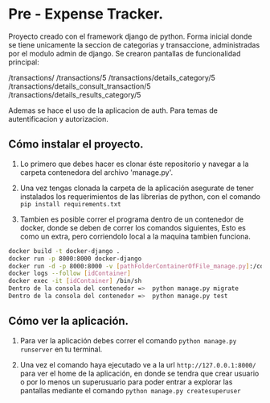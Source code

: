 # Pre - Expense Tracker.
Proyecto creado con el framework django de python. 
Forma inicial donde se tiene unicamente la seccion de categorias y transaccione, administradas por el modulo admin de django.
Se crearon pantallas de funcionalidad principal:

/transactions/
/transactions/5
/transactions/details_category/5
/transactions/details_consult_transaction/5
/transactions/details_results_category/5

Ademas se hace el uso de la aplicacion de auth. Para temas de autentificacion y autorizacion.

## Cómo instalar el proyecto.
1. Lo primero que debes hacer es clonar éste repositorio y navegar a la carpeta contenedora del archivo 'manage.py'.

2. Una vez tengas clonada la carpeta de la aplicación asegurate de tener instalados los requerimientos de las librerias de python, con el comando `pip install requirements.txt`

3. Tambien es posible correr el programa dentro de un contenedor de docker, donde se deben de correr los comandos siguientes, Esto es como un extra, pero corriendolo local a la maquina tambien funciona.
```bash
docker build -t docker-django .
docker run -p 8000:8000 docker-django
docker run -d -p 8000:8000 -v [pathFolderContainerOfFile_manage.py]:/code docker-django
docker logs --follow [idContainer]
docker exec -it [idContainer] /bin/sh   
Dentro de la consola del contenedor =>  python manage.py migrate
Dentro de la consola del contenedor =>  python manage.py test
```

## Cómo ver la aplicación.
1. Para ver la aplicación debes correr el comando `python manage.py runserver` en tu terminal.

2. Una vez el comando haya ejecutado ve a la url `http://127.0.0.1:8000/` para ver el home de la aplicación, en donde se tendra que crear usuario o por lo menos un superusuario para poder entrar a explorar las pantallas mediante el comando `python manage.py createsuperuser`

